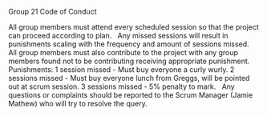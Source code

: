 Group 21 Code of Conduct

All group members must attend every scheduled session so that the project can proceed according to plan.
 
Any missed sessions will result in punishments scaling with the frequency and amount of sessions missed.
 
All group members must also contribute to the project with any group members found not to be contributing receiving appropriate punishment.
 
Punishments: 
1 session missed - Must buy everyone a curly wurly.
2 sessions missed - Must buy everyone lunch from Greggs, will be pointed out at scrum session.
3 sessions missed -  5% penalty to mark. 
 
Any questions or complaints should be reported to the Scrum Manager (Jamie Mathew) who will try to resolve the query.
